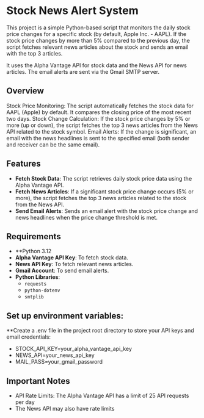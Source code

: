 # Stock News Alert System

This project is a simple Python-based script that monitors the daily stock price changes for a specific stock (by default, Apple Inc. - AAPL).
If the stock price changes by more than 5% compared to the previous day, the script fetches relevant news articles about the stock and sends an email with the top 3 articles. 

It uses the Alpha Vantage API for stock data and the News API for news articles. The email alerts are sent via the Gmail SMTP server.

## Overview
Stock Price Monitoring: The script automatically fetches the stock data for AAPL (Apple) by default. It compares the closing price of the most recent two days.
Stock Change Calculation: If the stock price changes by 5% or more (up or down), the script fetches the top 3 news articles from the News API related to the stock symbol.
Email Alerts: If the change is significant, an email with the news headlines is sent to the specified email (both sender and receiver can be the same email).

## Features
- **Fetch Stock Data**: The script retrieves daily stock price data using the Alpha Vantage API.
- **Fetch News Articles**: If a significant stock price change occurs (5% or more), the script fetches the top 3 news articles related to the stock from the News API.
- **Send Email Alerts**: Sends an email alert with the stock price change and news headlines when the price change threshold is met.

## Requirements

- **Python 3.12
- **Alpha Vantage API Key**: To fetch stock data.
- **News API Key**: To fetch relevant news articles.
- **Gmail Account**: To send email alerts.
- **Python Libraries**:
  - `requests`
  - `python-dotenv`
  - `smtplib`

## Set up environment variables:
**Create a .env file in the project root directory to store your API keys and email credentials:
- STOCK_API_KEY=your_alpha_vantage_api_key
- NEWS_API=your_news_api_key
- MAIL_PASS=your_gmail_password

## Important Notes
- API Rate Limits: The Alpha Vantage API has a limit of 25 API requests per day
- The News API may also have rate limits




